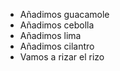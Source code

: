- Añadimos guacamole
- Añadimos cebolla
- Añadimos lima
- Añadimos cilantro
- Vamos a rizar el rizo 
